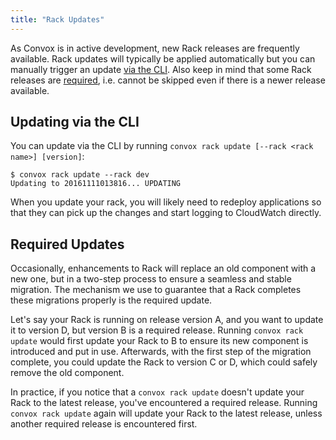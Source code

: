 ```yaml
---
title: "Rack Updates"
---
```


As Convox is in active development, new Rack releases are frequently available. Rack updates will typically be applied automatically but you can manually trigger an update [via the CLI](#via-the-cli). Also keep in mind that some Rack releases are [required](#required-updates), i.e. cannot be skipped even if there is a newer release available.

## Updating via the CLI

You can update via the CLI by running `convox rack update [--rack <rack name>] [version]`:

```
$ convox rack update --rack dev
Updating to 20161111013816... UPDATING
```

When you update your rack, you will likely need to redeploy applications so that they can pick up the changes and start logging to CloudWatch directly.

## Required Updates

Occasionally, enhancements to Rack will replace an old component with a new one, but in a two-step process to ensure a seamless and stable migration. The mechanism we use to guarantee that a Rack completes these migrations properly is the required update.

Let's say your Rack is running on release version A, and you want to update it to version D, but version B is a required release. Running `convox rack update` would first update your Rack to B to ensure its new component is introduced and put in use. Afterwards, with the first step of the migration complete, you could update the Rack to version C or D, which could safely remove the old component.

In practice, if you notice that a `convox rack update` doesn't update your Rack to the latest release, you've encountered a required release. Running `convox rack update` again will update your Rack to the latest release, unless another required release is encountered first.
